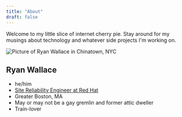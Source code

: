 ```yaml
---
title: "About"
draft: false
---
```


Welcome to my little slice of internet cherry pie. Stay around for my musings
about technology and whatever side projects I'm working on.

![Picture of Ryan Wallace in Chinatown, NYC](/about/images/IMG_2762.jpeg)

## Ryan Wallace
* he/him
* [Site Reliability Engineer at Red Hat](https://www.redhat.com/en/topics/devops/what-is-sre)
* Greater Boston, MA
* May or may not be a gay gremlin and former attic dweller
* Train-lover
